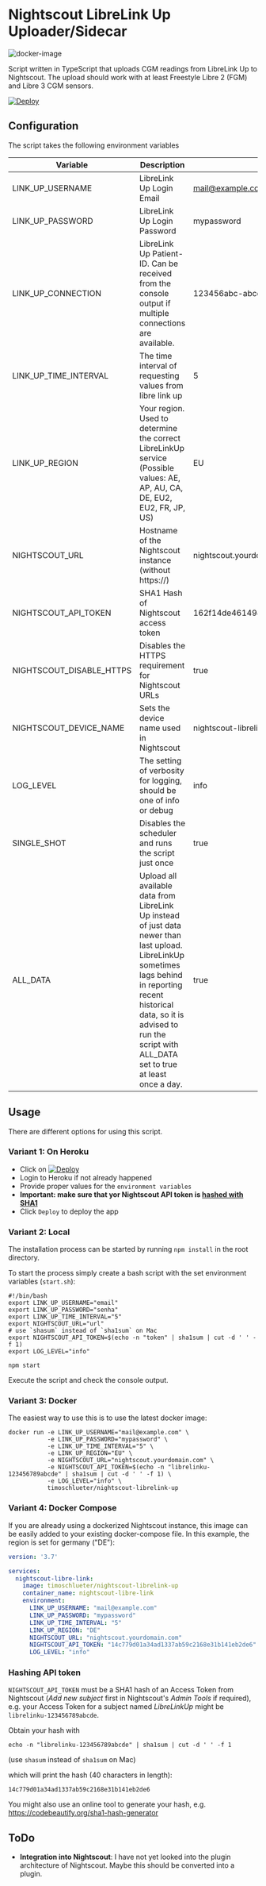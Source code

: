 # Nightscout LibreLink Up Uploader/Sidecar

![docker-image](https://github.com/timoschlueter/nightscout-librelink-up/actions/workflows/docker-image.yml/badge.svg)

Script written in TypeScript that uploads CGM readings from LibreLink Up to Nightscout. The upload should
work with at least Freestyle Libre 2 (FGM) and Libre 3 CGM sensors.

[![Deploy](https://www.herokucdn.com/deploy/button.svg)][heroku]

## Configuration

The script takes the following environment variables

| Variable                 | Description                                                                                                                | Example                                  | Required |
|--------------------------|----------------------------------------------------------------------------------------------------------------------------|------------------------------------------|----------|
| LINK_UP_USERNAME         | LibreLink Up Login Email                                                                                                   | mail@example.com                         | X        |
| LINK_UP_PASSWORD         | LibreLink Up Login Password                                                                                                | mypassword                               | X        |
| LINK_UP_CONNECTION       | LibreLink Up Patient-ID. Can be received from the console output if multiple connections are available.                    | 123456abc-abcd-efgh-7891def              |          |
| LINK_UP_TIME_INTERVAL    | The time interval of requesting values from libre link up                                                                  | 5                                        |          |
| LINK_UP_REGION           | Your region. Used to determine the correct LibreLinkUp service (Possible values: AE, AP, AU, CA, DE, EU2, EU2, FR, JP, US) | EU                                       |          |
| NIGHTSCOUT_URL           | Hostname of the Nightscout instance (without https://)                                                                     | nightscout.yourdomain.com                | X        |
| NIGHTSCOUT_API_TOKEN     | SHA1 Hash of Nightscout access token                                                                                       | 162f14de46149447c3338a8286223de407e3b2fa | X        |
| NIGHTSCOUT_DISABLE_HTTPS | Disables the HTTPS requirement for Nightscout URLs                                                                         | true                                     |          |
| NIGHTSCOUT_DEVICE_NAME   | Sets the device name used in Nightscout                                                                                    | nightscout-librelink-up                  |          |
| LOG_LEVEL                | The setting of verbosity for logging, should be one of info or debug                                                       | info                                     |          |
| SINGLE_SHOT              | Disables the scheduler and runs the script just once                                                                       | true                                     |          |
| ALL_DATA                 | Upload all available data from LibreLink Up instead of just data newer than last upload. LibreLinkUp sometimes lags behind in reporting recent historical data, so it is advised to run the script with ALL_DATA set to true at least once a day.                         | true                                     |          |

## Usage

There are different options for using this script.

### Variant 1: On Heroku

- Click on [![Deploy](https://www.herokucdn.com/deploy/button.svg)][heroku]
- Login to Heroku if not already happened
- Provide proper values for the `environment variables`
- **Important: make sure that yor Nightscout API token is [hashed with SHA1](#hashing-api-token)**
- Click `Deploy` to deploy the app

### Variant 2: Local

The installation process can be started by running `npm install` in the root directory.

To start the process simply create a bash script with the set environment variables (`start.sh`):

```shell
#!/bin/bash
export LINK_UP_USERNAME="email"
export LINK_UP_PASSWORD="senha"
export LINK_UP_TIME_INTERVAL="5"
export NIGHTSCOUT_URL="url"
# use `shasum` instead of `sha1sum` on Mac
export NIGHTSCOUT_API_TOKEN=$(echo -n "token" | sha1sum | cut -d ' ' -f 1)
export LOG_LEVEL="info"

npm start
```

Execute the script and check the console output.

### Variant 3: Docker

The easiest way to use this is to use the latest docker image:

```shell
docker run -e LINK_UP_USERNAME="mail@example.com" \
           -e LINK_UP_PASSWORD="mypassword" \
           -e LINK_UP_TIME_INTERVAL="5" \
           -e LINK_UP_REGION="EU" \
           -e NIGHTSCOUT_URL="nightscout.yourdomain.com" \
           -e NIGHTSCOUT_API_TOKEN=$(echo -n "librelinku-123456789abcde" | sha1sum | cut -d ' ' -f 1) \
           -e LOG_LEVEL="info" \
           timoschlueter/nightscout-librelink-up
```

### Variant 4: Docker Compose

If you are already using a dockerized Nightscout instance, this image can be easily added to your existing
docker-compose file. In this example, the region is set for germany ("DE"):

```yaml
version: '3.7'

services:
  nightscout-libre-link:
    image: timoschlueter/nightscout-librelink-up
    container_name: nightscout-libre-link
    environment:
      LINK_UP_USERNAME: "mail@example.com"
      LINK_UP_PASSWORD: "mypassword"
      LINK_UP_TIME_INTERVAL: "5"
      LINK_UP_REGION: "DE"
      NIGHTSCOUT_URL: "nightscout.yourdomain.com"
      NIGHTSCOUT_API_TOKEN: "14c779d01a34ad1337ab59c2168e31b141eb2de6"
      LOG_LEVEL: "info"
```

### Hashing API token

`NIGHTSCOUT_API_TOKEN` must be a SHA1 hash of an Access Token from Nightscout (_Add new subject_ first in Nightscout's _Admin Tools_ if required), e.g. your Access Token for a subject named _LibreLinkUp_ might be `librelinku-123456789abcde`.

Obtain your hash with

```shell
echo -n "librelinku-123456789abcde" | sha1sum | cut -d ' ' -f 1
```
(use `shasum` instead of `sha1sum` on Mac)

which will print the hash (40 characters in length):
```
14c779d01a34ad1337ab59c2168e31b141eb2de6
```

You might also use an online tool to generate your hash, e.g. https://codebeautify.org/sha1-hash-generator

## ToDo

- **Integration into Nightscout**: I have not yet looked into the plugin architecture of Nightscout. Maybe this should
  be converted into a plugin.

[heroku]: https://heroku.com/deploy?template=https://github.com/timoschlueter/nightscout-librelink-up
